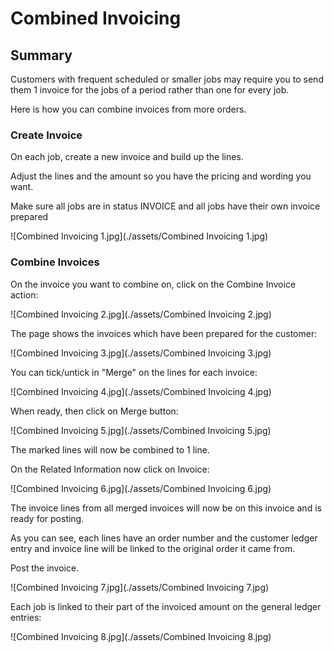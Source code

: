 ﻿# Combined Invoicing

## Summary

Customers with frequent scheduled or smaller jobs may require you to send them 1 invoice for the jobs of a period rather than one for every job.

Here is how you can combine invoices from more orders.


### Create Invoice

On each job, create a new invoice and build up the lines.

Adjust the lines and the amount so you have the pricing and wording you want.

Make sure all jobs are in status INVOICE and all jobs have their own invoice prepared


![Combined Invoicing 1.jpg](./assets/Combined Invoicing 1.jpg)

### Combine Invoices

On the invoice you want to combine on, click on the Combine Invoice action:

![Combined Invoicing 2.jpg](./assets/Combined Invoicing 2.jpg)

The page shows the invoices which have been prepared for the customer:

![Combined Invoicing 3.jpg](./assets/Combined Invoicing 3.jpg)

You can tick/untick in "Merge" on the lines for each invoice:

![Combined Invoicing 4.jpg](./assets/Combined Invoicing 4.jpg)

When ready, then click on Merge button:

![Combined Invoicing 5.jpg](./assets/Combined Invoicing 5.jpg)

The marked lines will now be combined to 1 line.

On the Related Information now click on Invoice:

![Combined Invoicing 6.jpg](./assets/Combined Invoicing 6.jpg)

The invoice lines from all merged invoices will now be on this invoice and is ready for posting.

As you can see, each lines have an order number and the customer ledger entry and invoice line will be linked to the original order it came from.

Post the invoice.

![Combined Invoicing 7.jpg](./assets/Combined Invoicing 7.jpg)

Each job is linked to their part of the invoiced amount on the general ledger entries:

![Combined Invoicing 8.jpg](./assets/Combined Invoicing 8.jpg)
